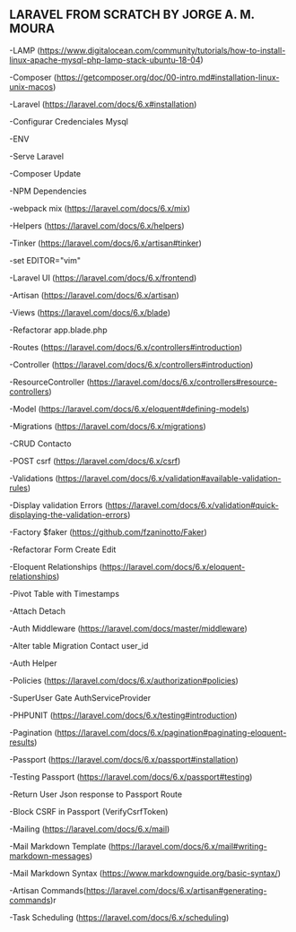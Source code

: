 ## LARAVEL FROM SCRATCH BY JORGE A. M. MOURA

-LAMP (https://www.digitalocean.com/community/tutorials/how-to-install-linux-apache-mysql-php-lamp-stack-ubuntu-18-04)

-Composer (https://getcomposer.org/doc/00-intro.md#installation-linux-unix-macos)

-Laravel (https://laravel.com/docs/6.x#installation)

-Configurar Credenciales Mysql

-ENV

-Serve Laravel

-Composer Update

-NPM Dependencies

-webpack mix (https://laravel.com/docs/6.x/mix)

-Helpers (https://laravel.com/docs/6.x/helpers)

-Tinker (https://laravel.com/docs/6.x/artisan#tinker)

-set EDITOR="vim"

-Laravel UI (https://laravel.com/docs/6.x/frontend)

-Artisan (https://laravel.com/docs/6.x/artisan)

-Views (https://laravel.com/docs/6.x/blade)

-Refactorar app.blade.php

-Routes (https://laravel.com/docs/6.x/controllers#introduction)

-Controller (https://laravel.com/docs/6.x/controllers#introduction)

-ResourceController (https://laravel.com/docs/6.x/controllers#resource-controllers)

-Model (https://laravel.com/docs/6.x/eloquent#defining-models)

-Migrations (https://laravel.com/docs/6.x/migrations)

-CRUD Contacto

-POST csrf (https://laravel.com/docs/6.x/csrf)

-Validations (https://laravel.com/docs/6.x/validation#available-validation-rules)

-Display validation Errors (https://laravel.com/docs/6.x/validation#quick-displaying-the-validation-errors)

-Factory $faker (https://github.com/fzaninotto/Faker)

-Refactorar Form Create Edit

-Eloquent Relationships (https://laravel.com/docs/6.x/eloquent-relationships)

-Pivot Table with Timestamps

-Attach Detach

-Auth Middleware (https://laravel.com/docs/master/middleware)

-Alter table Migration Contact user_id

-Auth Helper

-Policies (https://laravel.com/docs/6.x/authorization#policies)

-SuperUser Gate AuthServiceProvider

-PHPUNIT (https://laravel.com/docs/6.x/testing#introduction)

-Pagination (https://laravel.com/docs/6.x/pagination#paginating-eloquent-results)

-Passport (https://laravel.com/docs/6.x/passport#installation)

-Testing Passport (https://laravel.com/docs/6.x/passport#testing)

-Return User Json response to Passport Route

-Block CSRF in Passport (VerifyCsrfToken)

-Mailing (https://laravel.com/docs/6.x/mail)

-Mail Markdown Template (https://laravel.com/docs/6.x/mail#writing-markdown-messages)

-Mail Markdown Syntax (https://www.markdownguide.org/basic-syntax/)

-Artisan Commands(https://laravel.com/docs/6.x/artisan#generating-commands)r

-Task Scheduling (https://laravel.com/docs/6.x/scheduling)